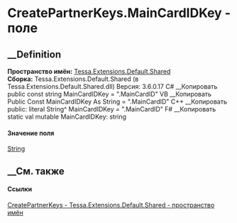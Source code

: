 # CreatePartnerKeys.MainCardIDKey - поле
##  __Definition
 **Пространство имён:**
[Tessa.Extensions.Default.Shared](N_Tessa_Extensions_Default_Shared.htm)  
 **Сборка:** Tessa.Extensions.Default.Shared (в
Tessa.Extensions.Default.Shared.dll) Версия: 3.6.0.17
C# __Копировать
     public const string MainCardIDKey = ".MainCardID"
VB __Копировать
     Public Const MainCardIDKey As String = ".MainCardID"
C++ __Копировать
     public:
    literal String^ MainCardIDKey = ".MainCardID"
F# __Копировать
     static val mutable MainCardIDKey: string
#### Значение поля
[String](https://learn.microsoft.com/dotnet/api/system.string)
##  __См. также
#### Ссылки
[CreatePartnerKeys -
](T_Tessa_Extensions_Default_Shared_CreatePartnerKeys.htm)
[Tessa.Extensions.Default.Shared - пространство
имён](N_Tessa_Extensions_Default_Shared.htm)

